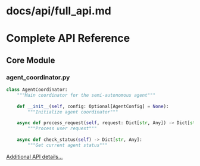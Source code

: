 # docs/api/full_api.md
# Complete API Reference

## Core Module

### agent_coordinator.py
```python
class AgentCoordinator:
    """Main coordinator for the semi-autonomous agent"""
    
    def __init__(self, config: Optional[AgentConfig] = None):
        """Initialize agent coordinator"""
        
    async def process_request(self, request: Dict[str, Any]) -> Dict[str, Any]:
        """Process user request"""
        
    async def check_status(self) -> Dict[str, Any]:
        """Get current agent status"""
```

[Additional API details...](./modules/)
